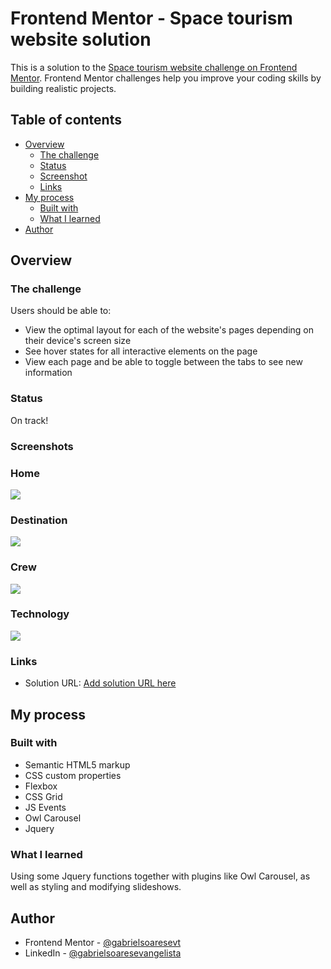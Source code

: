 # Frontend Mentor - Space tourism website solution

This is a solution to the [Space tourism website challenge on Frontend Mentor](https://www.frontendmentor.io/challenges/space-tourism-multipage-website-gRWj1URZ3). Frontend Mentor challenges help you improve your coding skills by building realistic projects. 

## Table of contents

- [Overview](#overview)
  - [The challenge](#the-challenge)
  - [Status](#status)
  - [Screenshot](#screenshot)
  - [Links](#links)
- [My process](#my-process)
  - [Built with](#built-with)
  - [What I learned](#what-i-learned)
- [Author](#author)

## Overview

### The challenge

Users should be able to:

- View the optimal layout for each of the website's pages depending on their device's screen size
- See hover states for all interactive elements on the page
- View each page and be able to toggle between the tabs to see new information

### Status

On track!

### Screenshots

### Home
![](./screenshot.jpg)

### Destination
![](./screenshot.jpg)

### Crew
![](./screenshot.jpg)

### Technology
![](./screenshot.jpg)

### Links

- Solution URL: [Add solution URL here](https://gabrielsoaresevt.github.io/space-tourism-website)

## My process

### Built with

- Semantic HTML5 markup
- CSS custom properties
- Flexbox
- CSS Grid
- JS Events
- Owl Carousel
- Jquery

### What I learned

Using some Jquery functions together with plugins like Owl Carousel, as well as styling and modifying slideshows.

## Author

- Frontend Mentor - [@gabrielsoaresevt](https://www.frontendmentor.io/profile/gabrielsoaresevt)
- LinkedIn - [@gabrielsoaresevangelista](https://www.linkedin.com/in/gabriel-soares-a971391b1/)
